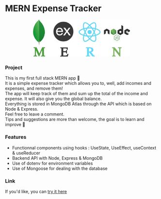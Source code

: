 # MERN Expense Tracker

<p align="center">
  <img width="320" src="mern-logo.png">
</p>

### Project

This is my first full stack MERN app :tada:  
It is a simple expense tracker which allows you to, well, add incomes and expenses, and remove them!  
The app will keep track of them and sum up the total of the income and expense. It will also give you the global balance.  
Everything is stored in MongoDB Atlas through the API which is based on Node & Express.  
Feel free to leave a comment.  
Tips and suggestions are more than welcome, the goal is to learn and improve :rocket:

### Features

-   Functionnal components using hooks : UseState, UseEffect, useContext & useReducer
-   Backend API with Node, Express & MongoDB
-   Use of dotenv for environment variables
-   Use of Mongoose for dealing with the database

### Link

If you'd like, you can [try it here](https://warm-wave-95499.herokuapp.com/)
